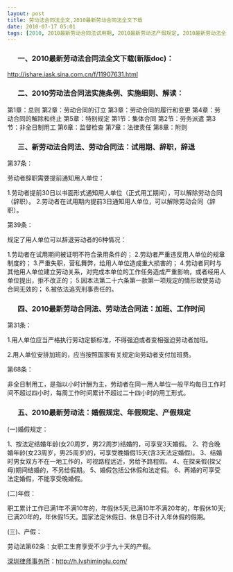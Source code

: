 ```yaml
---
layout: post
title: 劳动法合同法全文,2010最新劳动合同法全文下载
date: 2010-07-17 05:01
tags: [2010, 2010最新劳动合同法试用期, 2010最新劳动法产假规定, 2010最新劳动法全文下载, 2010最新劳动法婚假规定, 下载, 劳动合同法加班时间, 新劳动合同法辞职补偿, 深圳劳动法律师网]
---
```

<ol>
<h3>一、2010最新劳动法合同法全文下载(新版doc)：</h3>
</ol>
<a href="http://ishare.iask.sina.com.cn/f/11907631.html" target="_blank">http://ishare.iask.sina.com.cn/f/11907631.html</a>
<ol>
<h3>二、2010劳动法合同法实施条例、实施细则、解读：</h3>
</ol>
第1章：总则
第2章：劳动合同的订立
第3章：劳动合同的履行和变更
第4章：劳动合同的解除和终止
第5章：特别规定
第1节：集体合同
第2节：劳务派遣
第3节：非全日制用工
第6章：监督检查
第7章：法律责任
第8章：附则
<ol>
<h3>三、新劳动法合同法、劳动合同法：试用期、辞职，辞退</h3>
</ol>
第37条：

劳动者辞职需要提前通知用人单位：

1.劳动者提前30日以书面形式通知用人单位（正式用工期间），可以解除劳动合同（辞职）。
2.劳动者在试用期内提前3日通知用人单位，可以解除劳动合同（辞职）。

第39条：

规定了用人单位可以辞退劳动者的6种情况：

1.劳动者在试用期间被证明不符合录用条件的；
2.劳动者严重违反用人单位的规章制度的；
3.严重失职，营私舞弊，给用人单位造成重大损害的；
4.劳动者同时与其他用人单位建立劳动关系，对完成本单位的工作任务造成严重影响，或者经用人单位提出，拒不改正的；
5.因本法第二十六条第一款第一项规定的情形致使劳动合同无效的；
6.被依法追究刑事责任的。
<ol>
<h3>四、2010最新劳动合同法、劳动法合同法：加班、工作时间</h3>
</ol>
第31条：

1.用人单位应当严格执行劳动定额标准，不得强迫或者变相强迫劳动者加班。

2.用人单位安排加班的，应当按照国家有关规定向劳动者支付加班费。

第68条：

非全日制用工，是指以小时计酬为主，劳动者在同一用人单位一般平均每日工作时间不超过四小时，每周工作时间累计不超过二十四小时的用工形式。
<ol>
<h3>五、2010最新劳动法：婚假规定、年假规定、产假规定</h3>
</ol>
(一)婚假规定：

1、按法定结婚年龄(女20周岁，男22周岁)结婚的，可享受3天婚假。
2、符合晚婚年龄(女23周岁，男25周岁)的，可享受晚婚假15天(含3天法定婚假)。
3、结婚时男女双方不在一地工作的，可视路程远近，另给予路程假。
4、在探亲假(探父母)期间结婚的，不另给假期。
5、婚假包括公休假和法定假。
6、再婚的可享受法定婚假，不能享受晚婚假。

(二)年假：

职工累计工作已满1年不满10年的，年假休5天;已满10年不满20年的，年假休10天;已满20年的，年休假15天。国家法定休假日、休息日不计入年休假的假期。

(三)、产假：

劳动法第62条：女职工生育享受不少于九十天的产假。

<a href="http://h.lvshiminglu.com/">深圳律师事务所</a>：<a href="http://h.lvshiminglu.com/">http://h.lvshiminglu.com/</a>


